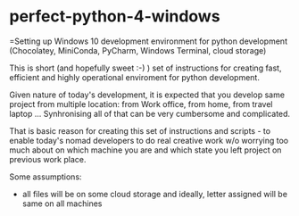 # perfect-python-4-windows
=Setting up Windows 10 development environment for python development (Chocolatey, MiniConda, PyCharm, Windows Terminal, cloud storage)

This is short (and hopefully sweet :-) ) set of instructions for creating fast, efficient and highly operational enviroment for python development.

Given nature of today's development, it is expected that you develop same project from multiple location: from Work office, from home, from travel laptop ... Synhronising all of that can be very cumbersome and complicated.

That is basic reason for creating this set of instructions and scripts - to enable today's nomad developers to do real creative work w/o worrying too much about on which machine you are and which state you left project on previous work place.

Some assumptions:
- all files will be on some cloud storage and ideally, letter assigned will be same on all machines
